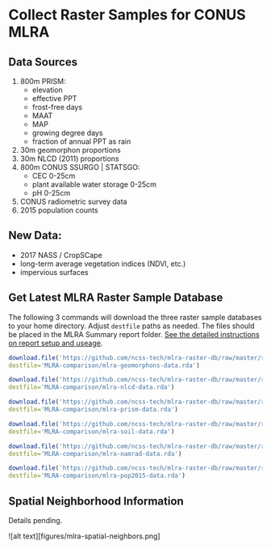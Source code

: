 # Collect Raster Samples for CONUS MLRA

## Data Sources

 1. 800m PRISM:
    + elevation
    + effective PPT
    + frost-free days
    + MAAT
    + MAP
    + growing degree days
    + fraction of annual PPT as rain
 2. 30m geomorphon proportions
 3. 30m NLCD (2011) proportions
 4. 800m CONUS SSURGO | STATSGO:
    + CEC 0-25cm
    + plant available water storage 0-25cm
    + pH 0-25cm
 5. CONUS radiometric survey data
 6. 2015 population counts

## New Data:
  * 2017 NASS / CropSCape
  * long-term average vegetation indices (NDVI, etc.)
  * impervious surfaces

## Get Latest MLRA Raster Sample Database
The following 3 commands will download the three raster sample databases to your home directory. Adjust `destfile` paths as needed. The files should be placed in the MLRA Summary report folder. [See the detailed instructions on report setup and useage](https://github.com/ncss-tech/soilReports/tree/master/inst/reports/region2/mlra-comparison).

```r
download.file('https://github.com/ncss-tech/mlra-raster-db/raw/master/rda-files/mlra-geomorphons-data.rda', 
destfile='MLRA-comparison/mlra-geomorphons-data.rda')

download.file('https://github.com/ncss-tech/mlra-raster-db/raw/master/rda-files/mlra-nlcd-data.rda', 
destfile='MLRA-comparison/mlra-nlcd-data.rda')

download.file('https://github.com/ncss-tech/mlra-raster-db/raw/master/rda-files/mlra-prism-data.rda', 
destfile='MLRA-comparison/mlra-prism-data.rda')

download.file('https://github.com/ncss-tech/mlra-raster-db/raw/master/rda-files/mlra-soil-data.rda', 
destfile='MLRA-comparison/mlra-soil-data.rda')

download.file('https://github.com/ncss-tech/mlra-raster-db/raw/master/rda-files/mlra-namrad-data.rda', 
destfile='MLRA-comparison/mlra-namrad-data.rda')

download.file('https://github.com/ncss-tech/mlra-raster-db/raw/master/rda-files/mlra-pop2015-data.rda', 
destfile='MLRA-comparison/mlra-pop2015-data.rda')
```

## Spatial Neighborhood Information
Details pending.

![alt text][figures/mlra-spatial-neighbors.png]






